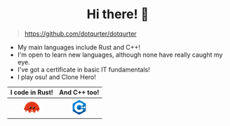 <h1 align="center"> <!--🐾--> Hi there! 👋 </h1>

> https://github.com/dotqurter/dotqurter

- My main languages include Rust and C++!
- I'm open to learn new languages, although none have really caught my eye.
- I've got a certificate in basic IT fundamentals!
- I play osu! and Clone Hero!

| I code in Rust! | And C++ too!  |
|:--------------:|:-------------:|
| <img src="rust.png" width=40>   |  <img src="cpp.png" width=38>    |
